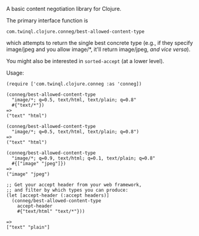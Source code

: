 A basic content negotiation library for Clojure.

The primary interface function is

    com.twinql.clojure.conneg/best-allowed-content-type

which attempts to return the single best concrete type (e.g., if they specify
image/jpeg and you allow image/\*, it'll return image/jpeg, *and vice versa*).

You might also be interested in `sorted-accept` (at a lower level).

Usage:

    (require ['com.twinql.clojure.conneg :as 'conneg])

    (conneg/best-allowed-content-type
      "image/*; q=0.5, text/html, text/plain; q=0.8"
      #{"text/*"})
    =>
    ("text" "html")

    (conneg/best-allowed-content-type
      "image/*; q=0.5, text/html, text/plain; q=0.8")
    =>
    ("text" "html")

    (conneg/best-allowed-content-type
      "image/*; q=0.9, text/html; q=0.1, text/plain; q=0.8"
      #{["image" "jpeg"]})
    =>
    ("image" "jpeg")

    ;; Get your accept header from your web framework,
    ;; and filter by which types you can produce:
    (let [accept-header (:accept headers)]
      (conneg/best-allowed-content-type
        accept-header
        #{"text/html" "text/*"}))

    =>
    ["text" "plain"]
